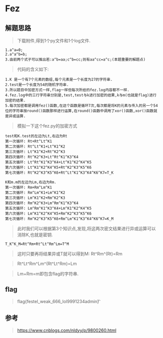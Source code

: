 # Fez

## 解题思路

> 下载附件,得到1个py文件和1个log文件.

```
1.a^a=0;
2.a^a^b=b;
3.由前两个式子可以推出若:a^b=aa;c^b=cc;则有aa^cc=a^c;(本题重要的解题点)
```

> 代码的含义如下:

```
1.K 是一个有7个元素的数组,每个元素是一个长度为27的字符串.
2.test是一个长度为54的随机字符串.
3.所以题目中加密方式一样,flag一样但每次所给的fez.log内容都不一样.
4.fez.log中的三行字符串分别是,test,test与k进行加密的结果,k与m(也就是flag)进行加密的结果.
5.每次加密都是调用fez()函数,在这个函数是循环7次,每次都是将K的元素与传入的另一个54位的字符串按round()函数那样进行运算,在round()函数中调用了xor()函数,xor()函数就是异或运算.
```

> 模拟一下这个fez.py的加密方式

```
test和K.test的左边为Lt,右边为Rt
第一次循环: Rt+Rt^Lt^K1
第二次循环: Rt^Lt^K1+Lt^K1^K2
第三次循环: Lt^K1^K2+Rt^K2^K3
第四次循环: Rt^K2^K3+Lt^Rt^K1^K3^K4
第五次循环: Lt^Rt^K1^K3^K4+Lt^K1^K2^K4^K5
第六次循环: Lt^K1^K2^K4^K5+Rt^K2^K3^K5^K6
第七次循环: Rt^K2^K3^K5^K6+Rt^Lt^K1^K3^K4^K6^K7=T_K

K和m.m的左边为Lm,右边为Rm.
第一次循环: Rm+Rm^Lm^K1
第二次循环: Rm^Lm^K1+Lm^K1^K2
第三次循环: Lm^K1^K2+Rm^K2^K3
第四次循环: Rm^K2^K3+Lm^Rm^K1^K3^K4　
第五次循环: Lm^Rm^K1^K3^K4+Lm^K1^K2^K4^K5
第六次循环: Lm^K1^K2^K4^K5+Rm^K2^K3^K5^K6
第七次循环: Rm^K2^K3^K5^K6+Rm^Lm^K1^K3^K4^K6^K7=K_M
```

> 此时我们可以根据第3个知识点,发现,将这两次密文结果进行异或运算可以消除K,也就是密钥.

```
T_K^K_M=Rt^Rm+Rt^Lt^Rm^Lm=T^M
```

> 这时只要再将结果异或T就可以得到M: Rt^Rm^(Rt)=Rm

> Rt^Lt^Rm^Lm^(Rt^Lt^Rm)=Lm

> Lm+Rm=m即包含flag的字符串.

## flag

> flag{festel_weak_666_lol9991234admin}͡

## 参考

> https://www.cnblogs.com/nldyy/p/9800260.html